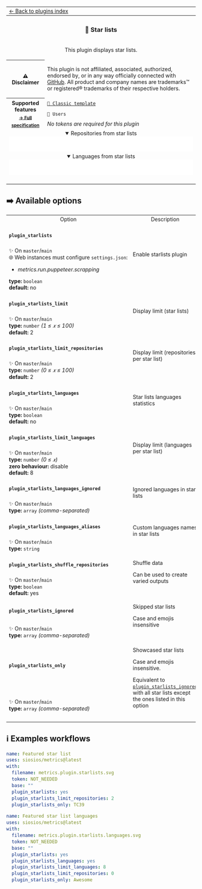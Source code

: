 <!--header-->
<table>
  <tr><td colspan="2"><a href="/README.md#-plugins">← Back to plugins index</a></td></tr>
  <tr><th colspan="2"><h3>💫 Star lists</h3></th></tr>
  <tr><td colspan="2" align="center"><p>This plugin displays star lists.</p>
</td></tr>
  <tr><th>⚠️ Disclaimer</th><td><p>This plugin is not affiliated, associated, authorized, endorsed by, or in any way officially connected with <a href="https://github.com">GitHub</a>.
All product and company names are trademarks™ or registered® trademarks of their respective holders.</p>
</td></tr>
  <tr>
    <th rowspan="3">Supported features<br><sub><a href="metadata.yml">→ Full specification</a></sub></th>
    <td><a href="/source/templates/classic/README.md"><code>📗 Classic template</code></a></td>
  </tr>
  <tr>
    <td><code>👤 Users</code></td>
  </tr>
  <tr>
    <td><i>No tokens are required for this plugin</i></td>
  </tr>
  <tr>
    <td colspan="2" align="center">
      <details open><summary>Repositories from star lists</summary><img src="https://github.com/siosios/metrics/blob/examples/metrics.plugin.starlists.svg" alt=""></img></details>
      <details open><summary>Languages from star lists</summary><img src="https://github.com/siosios/metrics/blob/examples/metrics.plugin.starlists.languages.svg" alt=""></img></details>
      <img width="900" height="1" alt="">
    </td>
  </tr>
</table>
<!--/header-->

## ➡️ Available options

<!--options-->
<table>
  <tr>
    <td align="center" nowrap="nowrap">Option</i></td><td align="center" nowrap="nowrap">Description</td>
  </tr>
  <tr>
    <td nowrap="nowrap"><h4><code>plugin_starlists</code></h4></td>
    <td rowspan="2"><p>Enable starlists plugin</p>
<img width="900" height="1" alt=""></td>
  </tr>
  <tr>
    <td nowrap="nowrap">✨ On <code>master</code>/<code>main</code><br>
🌐 Web instances must configure <code>settings.json</code>:
<ul>
<li><i>metrics.run.puppeteer.scrapping</i></li>
</ul>
<b>type:</b> <code>boolean</code>
<br>
<b>default:</b> no<br></td>
  </tr>
  <tr>
    <td nowrap="nowrap"><h4><code>plugin_starlists_limit</code></h4></td>
    <td rowspan="2"><p>Display limit (star lists)</p>
<img width="900" height="1" alt=""></td>
  </tr>
  <tr>
    <td nowrap="nowrap">✨ On <code>master</code>/<code>main</code><br>
<b>type:</b> <code>number</code>
<i>(1 ≤
𝑥
≤ 100)</i>
<br>
<b>default:</b> 2<br></td>
  </tr>
  <tr>
    <td nowrap="nowrap"><h4><code>plugin_starlists_limit_repositories</code></h4></td>
    <td rowspan="2"><p>Display limit (repositories per star list)</p>
<img width="900" height="1" alt=""></td>
  </tr>
  <tr>
    <td nowrap="nowrap">✨ On <code>master</code>/<code>main</code><br>
<b>type:</b> <code>number</code>
<i>(0 ≤
𝑥
≤ 100)</i>
<br>
<b>default:</b> 2<br></td>
  </tr>
  <tr>
    <td nowrap="nowrap"><h4><code>plugin_starlists_languages</code></h4></td>
    <td rowspan="2"><p>Star lists languages statistics</p>
<img width="900" height="1" alt=""></td>
  </tr>
  <tr>
    <td nowrap="nowrap">✨ On <code>master</code>/<code>main</code><br>
<b>type:</b> <code>boolean</code>
<br>
<b>default:</b> no<br></td>
  </tr>
  <tr>
    <td nowrap="nowrap"><h4><code>plugin_starlists_limit_languages</code></h4></td>
    <td rowspan="2"><p>Display limit (languages per star list)</p>
<img width="900" height="1" alt=""></td>
  </tr>
  <tr>
    <td nowrap="nowrap">✨ On <code>master</code>/<code>main</code><br>
<b>type:</b> <code>number</code>
<i>(0 ≤
𝑥)</i>
<br>
<b>zero behaviour:</b> disable</br>
<b>default:</b> 8<br></td>
  </tr>
  <tr>
    <td nowrap="nowrap"><h4><code>plugin_starlists_languages_ignored</code></h4></td>
    <td rowspan="2"><p>Ignored languages in star lists</p>
<img width="900" height="1" alt=""></td>
  </tr>
  <tr>
    <td nowrap="nowrap">✨ On <code>master</code>/<code>main</code><br>
<b>type:</b> <code>array</code>
<i>(comma-separated)</i>
<br></td>
  </tr>
  <tr>
    <td nowrap="nowrap"><h4><code>plugin_starlists_languages_aliases</code></h4></td>
    <td rowspan="2"><p>Custom languages names in star lists</p>
<img width="900" height="1" alt=""></td>
  </tr>
  <tr>
    <td nowrap="nowrap">✨ On <code>master</code>/<code>main</code><br>
<b>type:</b> <code>string</code>
<br></td>
  </tr>
  <tr>
    <td nowrap="nowrap"><h4><code>plugin_starlists_shuffle_repositories</code></h4></td>
    <td rowspan="2"><p>Shuffle data</p>
<p>Can be used to create varied outputs</p>
<img width="900" height="1" alt=""></td>
  </tr>
  <tr>
    <td nowrap="nowrap">✨ On <code>master</code>/<code>main</code><br>
<b>type:</b> <code>boolean</code>
<br>
<b>default:</b> yes<br></td>
  </tr>
  <tr>
    <td nowrap="nowrap"><h4><code>plugin_starlists_ignored</code></h4></td>
    <td rowspan="2"><p>Skipped star lists</p>
<p>Case and emojis insensitive</p>
<img width="900" height="1" alt=""></td>
  </tr>
  <tr>
    <td nowrap="nowrap">✨ On <code>master</code>/<code>main</code><br>
<b>type:</b> <code>array</code>
<i>(comma-separated)</i>
<br></td>
  </tr>
  <tr>
    <td nowrap="nowrap"><h4><code>plugin_starlists_only</code></h4></td>
    <td rowspan="2"><p>Showcased star lists</p>
<p>Case and emojis insensitive.</p>
<p>Equivalent to <a href="/source/plugins/starlists/README.md#plugin_starlists_ignored"><code>plugin_starlists_ignored</code></a> with all star lists except the ones listed in this option</p>
<img width="900" height="1" alt=""></td>
  </tr>
  <tr>
    <td nowrap="nowrap">✨ On <code>master</code>/<code>main</code><br>
<b>type:</b> <code>array</code>
<i>(comma-separated)</i>
<br></td>
  </tr>
</table>
<!--/options-->

## ℹ️ Examples workflows

<!--examples-->
```yaml
name: Featured star list
uses: siosios/metrics@latest
with:
  filename: metrics.plugin.starlists.svg
  token: NOT_NEEDED
  base: ""
  plugin_starlists: yes
  plugin_starlists_limit_repositories: 2
  plugin_starlists_only: TC39

```
```yaml
name: Featured star list languages
uses: siosios/metrics@latest
with:
  filename: metrics.plugin.starlists.languages.svg
  token: NOT_NEEDED
  base: ""
  plugin_starlists: yes
  plugin_starlists_languages: yes
  plugin_starlists_limit_languages: 8
  plugin_starlists_limit_repositories: 0
  plugin_starlists_only: Awesome

```
<!--/examples-->
